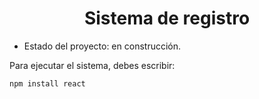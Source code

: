 <h1 align = "center">Sistema de registro</h1>

- Estado del proyecto: en construcción.

Para ejecutar el sistema, debes escribir:

```npm install react```
